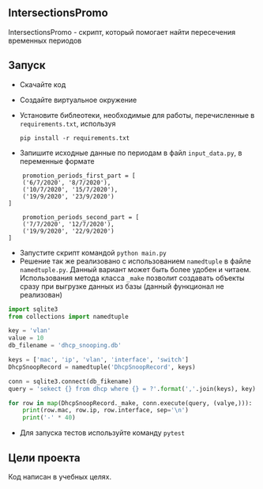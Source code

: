 ## IntersectionsPromo

IntersectionsPromo - скрипт, который помогает найти пересечения временных периодов

## Запуск

- Скачайте код
- Создайте виртуальное окружение
- Установите библеотеки, необходимые для работы, перечисленные в `requirements.txt`, используя 

    `pip install -r requirements.txt`

- Запишите исходные данные по периодам в файл `input_data.py`, в переменные формате
```
    promotion_periods_first_part = [
    ('6/7/2020', '8/7/2020'),
    ('10/7/2020', '15/7/2020'),
    ('19/9/2020', '23/9/2020')
]

    promotion_periods_second_part = [
    ('7/7/2020', '12/7/2020'),
    ('19/9/2020', '22/9/2020')
]

```

- Запустите скрипт командой `python main.py`
- Решение так же реализовано с использованием `namedtuple` в файле `namedtuple.py`. Данный вариант может быть более удобен и читаем. 
Использования метода класса `_make` позволит создавать объекты сразу при выгрузке данных из базы (данный функционал не реализован)

```python
import sqlite3
from collections import namedtuple

key = 'vlan'
value = 10
db_filename = 'dhcp_snooping.db'

keys = ['mac', 'ip', 'vlan', 'interface', 'switch']
DhcpSnoopRecord = namedtuple('DhcpSnoopRecord', keys)

conn = sqlite3.connect(db_fikename)
query = 'sekect {} from dhcp where {} = ?'.format(','.join(keys), key)

for row in map(DhcpSnoopRecord._make, conn.execute(query, (valye,))):
    print(row.mac, row.ip, row.interface, sep='\n')
    print('-' * 40)

```

- Для запуска тестов используйте команду `pytest`


## Цели проекта

Код написан в учебных целях.
